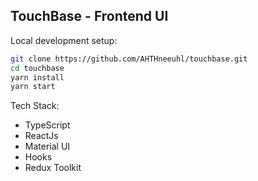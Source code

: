 ## TouchBase - Frontend UI

Local development setup:

```sh
git clone https://github.com/AHTHneeuhl/touchbase.git
cd touchbase
yarn install
yarn start
```

Tech Stack:

- TypeScript
- ReactJs
- Material UI
- Hooks
- Redux Toolkit

